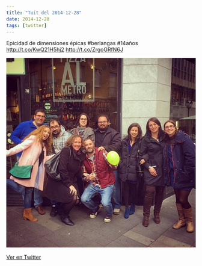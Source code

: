 ```yaml
---
title: "Tuit del 2014-12-28"
date: 2014-12-28
tags: [twitter]
---
```


Epicidad de dimensiones épicas #berlangas #14años http://t.co/KwQ21H5hj2 http://t.co/ZrgoGRfN6J

![Imagen](/assets/images/549306653527379968-B5-HfawCQAEBqby.jpg)

[Ver en Twitter](https://twitter.com/i/web/status/549306653527379968)

